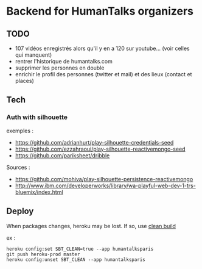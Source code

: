 # Backend for HumanTalks organizers

## TODO

- 107 vidéos enregistrés alors qu'il y en a 120 sur youtube... (voir celles qui manquent)
- rentrer l'historique de humantalks.com
- supprimer les personnes en double
- enrichir le profil des personnes (twitter et mail) et des lieux (contact et places)


## Tech

### Auth with silhouette

exemples :

- https://github.com/adrianhurt/play-silhouette-credentials-seed
- https://github.com/ezzahraoui/play-silhouette-reactivemongo-seed
- https://github.com/pariksheet/dribble

Sources :

- https://github.com/mohiva/play-silhouette-persistence-reactivemongo
- http://www.ibm.com/developerworks/library/wa-playful-web-dev-1-trs-bluemix/index.html


## Deploy

When packages changes, heroku may be lost.
If so, use [clean build](https://devcenter.heroku.com/articles/scala-support#clean-builds)

ex :

```
heroku config:set SBT_CLEAN=true --app humantalksparis
git push heroku-prod master
heroku config:unset SBT_CLEAN --app humantalksparis
```
